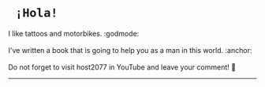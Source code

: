 <!DOCTYPE html>
<html>
  <h1 style="text-align"> <code> ¡Hola! </code> </h1>
  I like tattoos and motorbikes. :godmode:
  <br> 
  <br>
  I've written a book that is going to help you as a man in this world. :anchor:
  <br> 
  <br> 
  Do not forget to visit host2077 in YouTube and leave your comment! 🗻
  <hr shade size="4" widht="50%" align="center"/>  
</html> 
